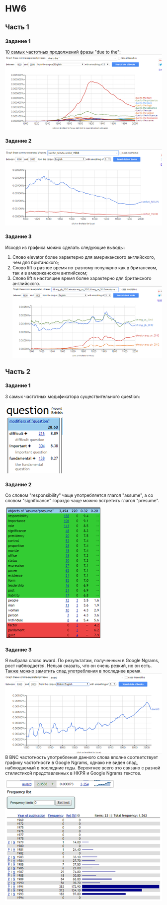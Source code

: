 # HW6
## Часть 1
### Задание 1
10 самых частотных продолжений фразы "due to the":
![](https://github.com/karinagukasyan/HW6/blob/master/due%20to%20the.png)
### Задание 2
![](https://github.com/karinagukasyan/HW6/blob/master/%D0%BA%D0%BE%D0%BC%D1%84%D0%BE%D1%80%D1%82.png)
### Задание 3
Исходя из графика можно сделать следующие выводы:
1. Слово elevator более характерно для американского английского, чем для британского;
2. Слово lift в разное время по-разному популярно как в британском, так и в американском английском;
3. Слово lift в настоящее время более характерно для британского английского.
![](https://github.com/karinagukasyan/HW6/blob/master/%D0%BB%D0%B8%D1%84%D1%82.png)
## Часть 2
### Задание 1
3 самых частотных модификатора существительного question:

![](https://github.com/karinagukasyan/HW6/blob/master/%D0%B2%D0%BE%D0%BF%D1%80%D0%BE%D1%81.png)
### Задание 2
Со словом "responsibility" чаще употребляется глагол "assume", а со словом "significance" гораздо чаще можно встретить глагол "presume".

![](https://github.com/karinagukasyan/HW6/blob/master/%D0%BE%D0%B1%D1%8A%D0%B5%D0%BA%D1%82%D1%8B.png)
### Задание 3
Я выбрала слово award. По результатам, полученным в Google Ngrams, рост наблюдается. Нельзя сказать, что он очень резкий, но он есть. Также можно заметить спад употребления в последнее время.
![](https://github.com/karinagukasyan/HW6/blob/master/%D0%B0%D0%B2%D0%B0%D1%80%D0%B4%20%D0%BD%D0%B3%D1%80%D0%B0%D0%BC.png)
В BNC частотность употребления данного слова вполне соответствует графику частотности в Google Ngrams, однако не виден спад, наблюдаемый в последние годы. Вероятнее всего это связано с разной стилистикой представленных в НКРЯ и Google Ngrams текстов.

![](https://github.com/karinagukasyan/HW6/blob/master/%D0%B0%D0%B2%D0%B0%D1%80%D0%B4.png)
![](https://github.com/karinagukasyan/HW6/blob/master/%D1%87%D0%B0%D1%81%D1%82%D0%BE%D1%82%D0%BD%D0%BE%D1%81%D1%82%D1%8C.png)
